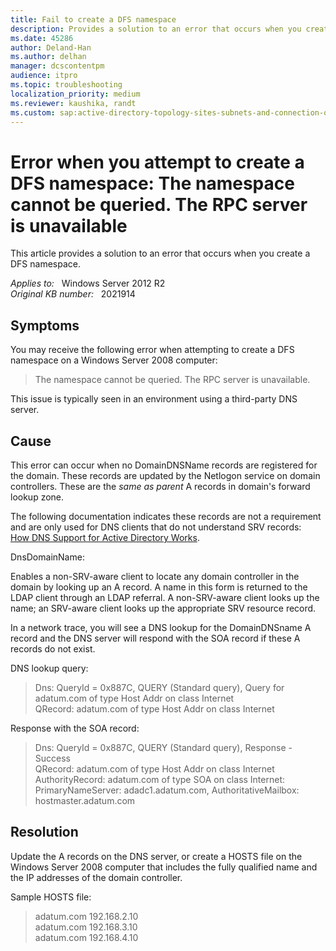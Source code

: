 ```yaml
---
title: Fail to create a DFS namespace
description: Provides a solution to an error that occurs when you create a DFS namespace.
ms.date: 45286
author: Deland-Han
ms.author: delhan
manager: dcscontentpm
audience: itpro
ms.topic: troubleshooting
localization_priority: medium
ms.reviewer: kaushika, randt
ms.custom: sap:active-directory-topology-sites-subnets-and-connection-objects, csstroubleshoot
---
```

# Error when you attempt to create a DFS namespace: The namespace cannot be queried. The RPC server is unavailable

This article provides a solution to an error that occurs when you create a DFS namespace.

_Applies to:_ &nbsp; Windows Server 2012 R2  
_Original KB number:_ &nbsp; 2021914

## Symptoms

You may receive the following error when attempting to create a DFS namespace on a Windows Server 2008 computer:

> The namespace cannot be queried. The RPC server is unavailable.

This issue is typically seen in an environment using a third-party DNS server.

## Cause

This error can occur when no DomainDNSName records are registered for the domain. These records are updated by the Netlogon service on domain controllers. These are the *same as parent* A records in domain's forward lookup zone.

The following documentation indicates these records are not a requirement and are only used for DNS clients that do not understand SRV records:  
[How DNS Support for Active Directory Works](/previous-versions/windows/it-pro/windows-server-2003/cc759550(v=ws.10)).

DnsDomainName:

Enables a non-SRV-aware client to locate any domain controller in the domain by looking up an A record. A name in this form is returned to the LDAP client through an LDAP referral. A non-SRV-aware client looks up the name; an SRV-aware client looks up the appropriate SRV resource record.

In a network trace, you will see a DNS lookup for the DomainDNSname A record and the DNS server will respond with the SOA record if these A records do not exist.

DNS lookup query:

> Dns: QueryId = 0x887C, QUERY (Standard query), Query for adatum.com of type Host Addr on class Internet  
QRecord: adatum.com of type Host Addr on class Internet

Response with the SOA record:

> Dns: QueryId = 0x887C, QUERY (Standard query), Response - Success  
QRecord: adatum.com of type Host Addr on class Internet  
AuthorityRecord: adatum.com of type SOA on class Internet: PrimaryNameServer: adadc1.adatum.com, AuthoritativeMailbox: hostmaster.adatum.com

## Resolution

Update the A records on the DNS server, or create a HOSTS file on the Windows Server 2008 computer that includes the fully qualified name and the IP addresses of the domain controller.

Sample HOSTS file:

> adatum.com      192.168.2.10  
adatum.com      192.168.3.10  
adatum.com      192.168.4.10
